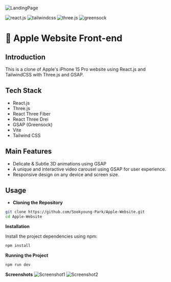 ![LandingPage](https://github.com/Sookyoung-Park/Apple-Website/blob/main/assets/readme_landingPage.gif?raw=true)

<div>
    <img src="https://img.shields.io/badge/-React_JS-black?style=for-the-badge&logoColor=white&logo=react&color=000000" alt="react.js" />
    <img src="https://img.shields.io/badge/-Tailwind_CSS-black?style=for-the-badge&logoColor=white&logo=tailwindcss&color=fafafa" alt="tailwindcss" />
    <img src="https://img.shields.io/badge/-Three_JS-black?style=for-the-badge&logoColor=white&logo=threedotjs&color=8A2BE2" alt="three.js" />
    <img src="https://img.shields.io/badge/-GSAP-black?style=for-the-badge&logoColor=white&logo=greensock&color=8A2BE2" alt="greensock" />
    
</div>


# 🍏 Apple Website Front-end 

## **Introduction**

This is a clone of Apple's iPhone 15 Pro website using React.js and TailwindCSS with Three.js and GSAP.

## **Tech Stack**

- React.js
- Three.js
- React Three Fiber
- React Three Drei
- GSAP (Greensock)
- Vite
- Tailwind CSS


## **Main Features**
- Delicate & Subtle 3D animations using GSAP
- A unique and interactive video carousel using GSAP for user experience.
- Responsive design on any device and screen size.


## **Usage**
- **Cloning the Repository**

```bash
git clone https://github.com/Sookyoung-Park/Apple-Website.git
cd Apple-Website
```

**Installation**

Install the project dependencies using npm:

```bash
npm install
```

**Running the Project**

```bash
npm run dev
```


**Screenshots**
![Screenshot1](https://github.com/Sookyoung-Park/Apple-Website/blob/main/assets/readme_page2.gif?raw=true)
![Screenshot2](https://github.com/Sookyoung-Park/Apple-Website/blob/main/assets/readme_page2.gif?raw=true)